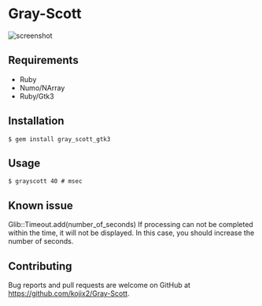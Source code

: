 # Gray-Scott

![screenshot](https://raw.githubusercontent.com/kojix2/Gray-Scott/develop2/screenshot/screenshot.gif)

## Requirements

* Ruby
* Numo/NArray
* Ruby/Gtk3

## Installation

    $ gem install gray_scott_gtk3

## Usage

    $ grayscott 40 # msec

## Known issue

Glib::Timeout.add(number_of_seconds)
If processing can not be completed within the time, it will not be displayed. 
In this case, you should increase the number of seconds.

## Contributing

Bug reports and pull requests are welcome on GitHub at https://github.com/kojix2/Gray-Scott.
